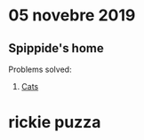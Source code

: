 # 05 novebre 2019  
## Spippide's home
Problems solved:
 
 1. [Cats](https://training.olinfo.it/#/task/ois_cats/statement)

# rickie puzza
